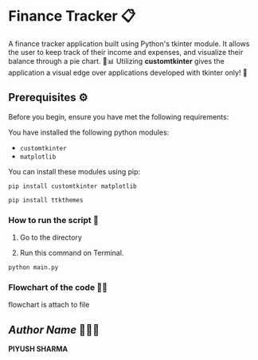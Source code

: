 
# Finance Tracker 📋

A finance tracker application built using Python's tkinter module. It allows the user to keep track of their income and expenses, and visualize their balance through a pie chart. 🥧📊
Utilizing **customtkinter** gives the application a visual edge over applications developed with tkinter only! 🎨


## Prerequisites ⚙️

Before you begin, ensure you have met the following requirements:

You have installed the following python modules:   

* `customtkinter`
* `matplotlib`

You can install these modules using pip:

```
pip install customtkinter matplotlib

pip install ttkthemes

```

### How to run the script 🚀

1. Go to the directory

2. Run this command on Terminal.

```
python main.py
```

### Flowchart of the code 🤹‍♀️

flowchart is attach to file


## *Author Name* 👩🏻‍💻

**PIYUSH SHARMA**

